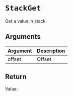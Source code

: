 # `StackGet`

Get a value in stack.

## Arguments

| Argument | Description |
| -------- | ----------- |
| offset   | Offset      |

## Return

Value.
